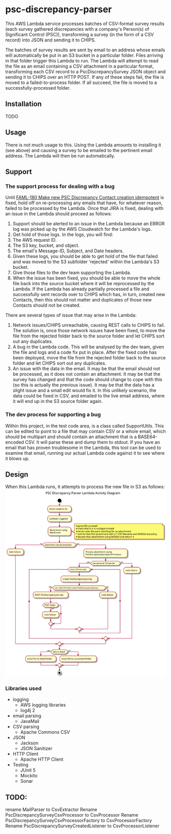 # psc-discrepancy-parser
This AWS Lambda service processes batches of CSV-format survey results (each survey gathered discrepancies with a company's Person(s) of Significant Control (PSC)), transforming a survey (in the form of a CSV record) into JSON and sending it to CHIPS.

The batches of survey results are sent by email to an address whose emails will automatically be put in an S3 bucket in a particular folder. Files arriving in that folder trigger this Lambda to run. The Lambda will attempt to read the file as an email containing a CSV attachment in a particular format, transforming each CSV record to a PscDiscrepancySurvey JSON object and sending it to CHIPS over an HTTP POST. If any of these steps fail, the file is moved to a failed-to-process folder. If all succeed, the file is moved to a successfully-processed folder.

## Installation
TODO

## Usage
There is not much usage to this. Using the Lambda amounts to installing it (see above) and causing a survey to be emailed to the pertinent email address. The Lambda will then be run automatically.

## Support
### The support process for dealing with a bug
Until [FAML-180 Make new PSC Discrepancy Contact creation idempotent](https://companieshouse.atlassian.net/browse/FAML-180) is fixed, hold off on re-processing any emails that have, for whatever reason, failed to be processed by the Lambda. Once that JIRA is fixed, dealing with an issue in the Lambda should proceed as follows:
1. Support should be alerted to an issue in the Lambda because an ERROR log was picked up by the AWS Cloudwatch for the Lambda's logs.
1. Get hold of those logs. In the logs, you will find:
  1. The AWS request ID.
  1. The S3 key, bucket, and object.
  1. The email's Message-ID, Subject, and Date headers.
1. Given these logs, you should be able to get hold of the file that failed and was moved to the S3 subfolder 'rejected' within the Lambda's S3 bucket.
1. Give those files to the dev team supporting the Lambda.
1. When the issue has been fixed, you should be able to move the whole file back into the source bucket where it will be reprocessed by the Lambda. If the Lambda has already partially processed a file and successfully sent records over to CHIPS which has, in turn, created new Contacts, then this should not matter and duplicates of those new Contacts should not be created.

There are several types of issue that may arise in the Lambda:
1. Network issues/CHIPS unreachable, causing REST calls to CHIPS to fail. The solution is, once those network issues have been fixed, to move the file from the rejected folder back to the source folder and let CHIPS sort out any duplicates.
1. A bug in the Lambda code. This will be analysed by the dev team, given the file and logs and a code fix put in place. After the fixed code has been deployed, move the file from the rejected folder back to the source folder and let CHIPS sort out any duplicates.
1. An issue with the data in the email. It may be that the email should not be processed, as it does not contain an attachment. It may be that the survey has changed and that the code should change to cope with this (so this is actually the previous issue). It may be that the data has a slight issue and a small edit would fix it. In this unlikely scenario, the data could be fixed in CSV, and emailed to the live email address, where it will end up in the S3 source folder again.

### The dev process for supporting a bug
Within this project, in the test code area, is a class called SupportUtils. This can be edited to point to a file that may contain CSV or a whole email, which should be multipart and should contain an attachment that is a BASE64-encoded CSV. It will parse these and dump them to stdout. If you have an email that has proven troublesome in the Lambda, this tool can be used to examine that email, running our actual Lambda code against it to see where it blows up.

## Design
When this Lambda runs, it attempts to process the new file in S3 as follows:
![alt text](design/LambdaActivity.svg)

### Libraries used
* logging
  * AWS logging libraries
  * log4j 2
* email parsing
  * JavaMail
* CSV parsing
  * Apache Commons CSV
* JSON
  * Jackson
  * JSON Sanitizer
* HTTP Client
  * Apache HTTP Client
* Testing
  * JUnit 5
  * Mockito
  * Sonar
## TODO:
rename MailParser to CsvExtractor
Rename PscDiscrepancySurveyCsvProcessor to CsvProcessor
Rename PscDiscrepancySurveyCsvProcessorFactory to CsvProcessorFactory
Rename PscDiscrepancySurveyCreatedListener to CsvProcessorListener